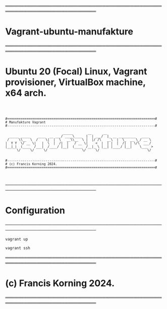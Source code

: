 ═══════════════════════════════════════════════════════════════════════════════
# Vagrant-ubuntu-manufakture
═══════════════════════════════════════════════════════════════════════════════

# Ubuntu 20 (Focal) Linux, Vagrant provisioner, VirtualBox machine, x64 arch.


<code> 

	#=============================================================================#
	# Manufakture Vagrant
	#-----------------------------------------------------------------------------#

                                  _____        __      __                        
      _____ _____    ____  __ ___/ ____\____  |  | ___/  |_ __ _________   ____  
     /     \\__  \  /    \|  |  \   __\\__  \ |  |/ /\   __\  |  \_  __ \_/ __ \ 
    |  Y Y  \/ __ \|   |  \  |  /|  |   / __ \|    <  |  | |  |  /|  | \/\  ___/ 
    |__|_|  (____  /___|  /____/ |__|  (____  /__|_ \ |__| |____/ |__|    \___  >
          \/     \/     \/                  \/     \/                         \/ 


	#-----------------------------------------------------------------------------#
	# (c) Francis Korning 2024.
	#=============================================================================#
 	                                                                              
</code>		
	
	
	
───────────────────────────────────────────────────────────────────────────────
# Configuration
───────────────────────────────────────────────────────────────────────────────
	
	vagrant up
	
	vagrant ssh
	
═══════════════════════════════════════════════════════════════════════════════
# (c) Francis Korning 2024.
═══════════════════════════════════════════════════════════════════════════════
